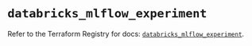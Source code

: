 # `databricks_mlflow_experiment`

Refer to the Terraform Registry for docs: [`databricks_mlflow_experiment`](https://registry.terraform.io/providers/databricks/databricks/1.69.0/docs/resources/mlflow_experiment).

